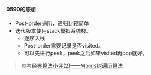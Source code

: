 #### 0590的感想
- Post-order遍历，递归比较简单
- 迭代版本使用stack模拟系统栈。
  - 逆序入栈
  - Post-order需要记录是否visited。
  - 可以先进行peek，peek之后如果visited再pop就好。

> 参考[经典算法小评(2)——Morris树遍历算法](https://ghh3809.github.io/2018/08/06/morris-traversal)